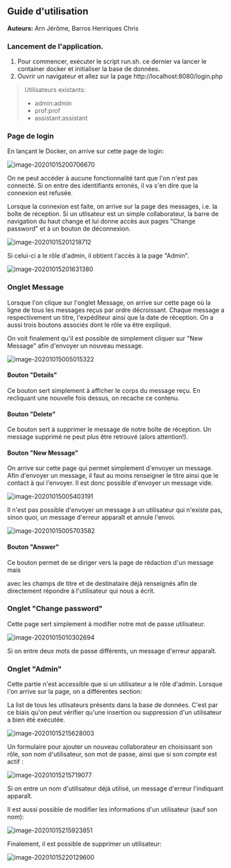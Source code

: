 ## Guide d'utilisation

**Auteurs:** Arn Jérôme, Barros Henriques Chris

### Lancement de l'application. 
1. Pour commencer, exécuter le script run.sh. ce dernier va lancer le container docker et initialiser la base de données. 
2. Ouvrir un navigateur et allez sur la page http://localhost:8080/login.php

> Utilisateurs existants:
> - admin:admin 
> - prof:prof
> - assistant:assistant




### Page de login

En lançant le Docker, on arrive sur cette page de login:

![image-20201015200706670](img/image-20201015200706670.png)

On ne peut accéder à aucune fonctionnalité tant que l'on n'est pas connecté. Si on entre des identifiants erronés, il va s'en dire que la connexion est refusée.

Lorsque la connexion est faite, on arrive sur la page des messages, i.e. la boîte de réception. Si un utlisateur est un simple collaborateur, la barre de navigation du haut change et lui donne accès aux pages "Change password" et à un bouton de déconnexion.

![image-20201015201218712](img/image-20201015201218712.png)



Si celui-ci a le rôle d'admin, il obtient l'accès à la page "Admin".

![image-20201015201631380](img/image-20201015201631380.png)





### Onglet Message



Lorsque l'on clique sur l'onglet Message, on arrive sur cette page où la ligne de tous les messages reçus par ordre décroissant. Chaque message a respectivement un titre, l'expéditeur ainsi que la date de réception. On a aussi trois boutons associés dont le rôle va être expliqué.

On voit finalement qu'il est possible de simplement cliquer sur "New Message" afin d'envoyer un nouveau message.

![image-20201015005015322](img/image-20201015005015322.png)



#### Bouton "Details"

Ce bouton sert simplement à afficher le corps du message reçu. En recliquant une nouvelle fois dessus, on recache ce contenu.



#### Bouton "Delete"

Ce bouton sert à supprimer le message de notre boîte de réception. Un message supprimé ne peut plus être retrouvé (alors attention!).



#### Bouton "New Message"

On arrive sur cette page qui permet simplement d'envoyer un message. Afin d'envoyer un message, il faut au moins renseigner le titre ainsi que le contact à qui l'envoyer. Il est donc possible d'envoyer un message vide.

![image-20201015005403191](img/image-20201015005403191.png)



Il n'est pas possible d'envoyer un message à un utilisateur qui n'existe pas, sinon quoi, un message d'erreur apparaît et annule l'envoi.

![image-20201015005703582](img/image-20201015005703582.png)



#### Bouton "Answer"

Ce bouton permet de se diriger vers la page de rédaction d'un message mais 

avec les champs de titre et de destinataire déjà renseignés afin de directement répondre à l'utilisateur qui nous a écrit. 





### Onglet "Change password"

Cette page sert simplement à modifier notre mot de passe utilisateur.

![image-20201015010302694](img/image-20201015010302694.png)

Si on entre deux mots de passe différents, un message d'erreur apparaît.



### Onglet "Admin"
Cette partie n'est accessible que si un utilisateur a le rôle d'admin. Lorsque l'on arrive sur la page, on a différentes section:


La list de tous les utlisateurs présents dans la base de données. C'est par ce biais qu'on peut vérifier qu'une insertion ou suppression d'un utilisateur a bien été exécutée. 

![image-20201015215628003](img/image-20201015215628003.png)



Un formulaire pour ajouter un nouveau collaborateur en choisissant son rôle, son nom d'utilisateur, son mot de passe, ainsi que si son compte est actif :

![image-20201015215719077](img/image-20201015215719077.png)

Si on entre un nom d'utilisateur déjà utilisé, un message d'erreur l'indiquant apparaît.



Il est aussi possible de modifier les informations d'un utilisateur (sauf son nom):

![image-20201015215923851](img/image-20201015215923851.png)



Finalement, il est possible de supprimer un utilisateur:

![image-20201015220129600](img/image-20201015220129600.png)